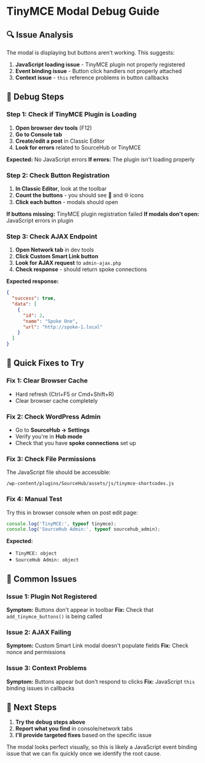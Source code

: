 # TinyMCE Modal Debug Guide

## 🔍 Issue Analysis

The modal is displaying but buttons aren't working. This suggests:

1. **JavaScript loading issue** - TinyMCE plugin not properly registered
2. **Event binding issue** - Button click handlers not properly attached
3. **Context issue** - `this` reference problems in button callbacks

## 🧪 Debug Steps

### Step 1: Check if TinyMCE Plugin is Loading

1. **Open browser dev tools** (F12)
2. **Go to Console tab**
3. **Create/edit a post** in Classic Editor
4. **Look for errors** related to SourceHub or TinyMCE

**Expected:** No JavaScript errors
**If errors:** The plugin isn't loading properly

### Step 2: Check Button Registration

1. **In Classic Editor**, look at the toolbar
2. **Count the buttons** - you should see 🔗 and 🌐 icons
3. **Click each button** - modals should open

**If buttons missing:** TinyMCE plugin registration failed
**If modals don't open:** JavaScript errors in plugin

### Step 3: Check AJAX Endpoint

1. **Open Network tab** in dev tools
2. **Click Custom Smart Link button**
3. **Look for AJAX request** to `admin-ajax.php`
4. **Check response** - should return spoke connections

**Expected response:**
```json
{
  "success": true,
  "data": [
    {
      "id": 2,
      "name": "Spoke One",
      "url": "http://spoke-1.local"
    }
  ]
}
```

## 🔧 Quick Fixes to Try

### Fix 1: Clear Browser Cache
- Hard refresh (Ctrl+F5 or Cmd+Shift+R)
- Clear browser cache completely

### Fix 2: Check WordPress Admin
- Go to **SourceHub → Settings**
- Verify you're in **Hub mode**
- Check that you have **spoke connections** set up

### Fix 3: Check File Permissions
The JavaScript file should be accessible:
```
/wp-content/plugins/SourceHub/assets/js/tinymce-shortcodes.js
```

### Fix 4: Manual Test
Try this in browser console when on post edit page:
```javascript
console.log('TinyMCE:', typeof tinymce);
console.log('SourceHub Admin:', typeof sourcehub_admin);
```

**Expected:**
- `TinyMCE: object`
- `SourceHub Admin: object`

## 🚨 Common Issues

### Issue 1: Plugin Not Registered
**Symptom:** Buttons don't appear in toolbar
**Fix:** Check that `add_tinymce_buttons()` is being called

### Issue 2: AJAX Failing
**Symptom:** Custom Smart Link modal doesn't populate fields
**Fix:** Check nonce and permissions

### Issue 3: Context Problems
**Symptom:** Buttons appear but don't respond to clicks
**Fix:** JavaScript `this` binding issues in callbacks

## 🎯 Next Steps

1. **Try the debug steps above**
2. **Report what you find** in console/network tabs
3. **I'll provide targeted fixes** based on the specific issue

The modal looks perfect visually, so this is likely a JavaScript event binding issue that we can fix quickly once we identify the root cause.
